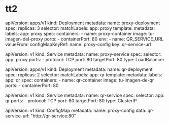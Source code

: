 # tt2

apiVersion: apps/v1
kind: Deployment
metadata:
  name: proxy-deployment
spec:
  replicas: 3
  selector:
    matchLabels:
      app: proxy
  template:
    metadata:
      labels:
        app: proxy
    spec:
      containers:
      - name: proxy-container
        image: tu-imagen-del-proxy
        ports:
        - containerPort: 80
        env:
          - name: QR_SERVICE_URL
            valueFrom:
              configMapKeyRef:
                name: proxy-config
                key: qr-service-url




apiVersion: v1
kind: Service
metadata:
  name: proxy-service
spec:
  selector:
    app: proxy
  ports:
    - protocol: TCP
      port: 80
      targetPort: 80
  type: LoadBalancer




apiVersion: apps/v1
kind: Deployment
metadata:
  name: qr-deployment
spec:
  replicas: 2
  selector:
    matchLabels:
      app: qr
  template:
    metadata:
      labels:
        app: qr
    spec:
      containers:
      - name: qr-container
        image: tu-imagen-de-qr
        ports:
        - containerPort: 80



apiVersion: v1
kind: Service
metadata:
  name: qr-service
spec:
  selector:
    app: qr
  ports:
    - protocol: TCP
      port: 80
      targetPort: 80
  type: ClusterIP




apiVersion: v1
kind: ConfigMap
metadata:
  name: proxy-config
data:
  qr-service-url: "http://qr-service:80"
